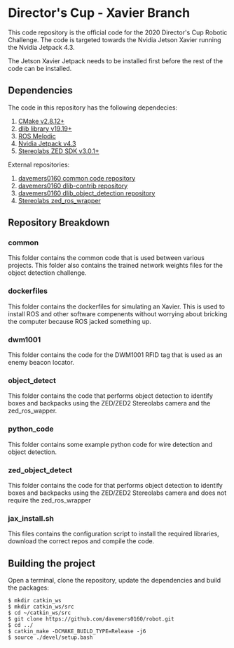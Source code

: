 # Director's Cup - Xavier Branch

This code repository is the official code for the 2020 Director's Cup Robotic Challenge.  The code is targeted towards the Nvidia Jetson Xavier running the Nvidia Jetpack 4.3.

The Jetson Xavier Jetpack needs to be installed first before the rest of the code can be installed.

## Dependencies

The code in this repository has the following dependecies:

1. [CMake v2.8.12+](https://cmake.org/download/ )
2. [dlib library v19.19+](http://dlib.net/ )
3. [ROS Melodic](https://www.ros.org/ )
4. [Nvidia Jetpack v4.3](https://developer.nvidia.com/embedded/jetpack )
5. [Stereolabs ZED SDK v3.0.1+](https://www.stereolabs.com/developers/)

External repositories:

1. [davemers0160 common code repository](https://github.com/davemers0160/Common )
2. [davemers0160 dlib-contrib repository](https://github.com/davemers0160/dlib-contrib )
3. [davemers0160 dlib_object_detection repository](https://github.com/davemers0160/dlib_object_detection )
4. [Stereolabs zed_ros_wrapper](https://github.com/stereolabs/zed-ros-wrapper )

## Repository Breakdown

### common

This folder contains the common code that is used between various projects.  This folder also contains the trained network weights files for the object detection challenge.

### dockerfiles

This folder contains the dockerfiles for simulating an Xavier.  This is used to install ROS and other software compenents without worrying about bricking the computer because ROS jacked something up.

### dwm1001

This folder contains the code for the DWM1001 RFID tag that is used as an enemy beacon locator.

### object_detect

This folder contains the code that performs object detection to identify boxes and backpacks using the ZED/ZED2 Stereolabs camera and the zed_ros_wapper.

### python_code

This folder contains some example python code for wire detection and object detection.

### zed_object_detect

This folder contains the code for that performs object detection to identify boxes and backpacks using the ZED/ZED2 Stereolabs camera and does not require the zed_ros_wrapper

### jax_install.sh

This files contains the configuration script to install the required libraries, download the correct repos and compile the code.

## Building the project

Open a terminal, clone the repository, update the dependencies and build the packages:

    $ mkdir catkin_ws
    $ mkdir catkin_ws/src
    $ cd ~/catkin_ws/src
    $ git clone https://github.com/davemers0160/robot.git
    $ cd ../
    $ catkin_make -DCMAKE_BUILD_TYPE=Release -j6
    $ source ./devel/setup.bash

